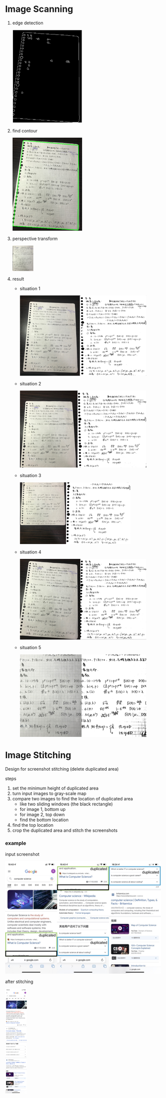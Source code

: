 # Image Scanning

1. edge detection

   <img src="./img/edgeDetection.jpg" alt="edgeDetection" style="zoom:60%;" />

2. find contour

   <img src="./img/findContour.jpg" alt="findContour" style="zoom: 60%;" />

3. perspective transform

   <img src="./img/perspectiveTransform.jpg" alt="perspectiveTransform" style="zoom:8%;" />

4. result

   - situation 1

     <img src="./img/res1.JPEG" alt="res1" style="zoom:40%;" />

   - situation 2

     <img src="./img/res2.JPEG" alt="res2" style="zoom:40%;" />

   - situation 3

     <img src="./img/res3.JPEG" alt="res3" style="zoom:35%;" />

   - situation 4

     <img src="./img/res4.JPEG" alt="res4" style="zoom:40%;" />

   - situation 5

     <img src="./img/res5.JPEG" alt="res5" style="zoom:40%;" />

# Image Stitching

Design for screenshot stitching (delete duplicated area)

steps

1. set the minimum height of duplicated area
2. turn input images to gray-scale map
3. compare two images to find the location of duplicated area
   - like two sliding windows (the black rectangle)
   - for image 1, bottom up
   - for image 2, top down
   - find the bottom location
4. find the top location
5. crop the duplicated area and stitch the screenshots

### example

input screenshot

<img src="./img/screenshot.JPEG" alt="screenshot" style="zoom: 50%;" />

after stitching

<img src="./img/stitchRes.jpg" alt="stitchRes" style="zoom: 33%;" />